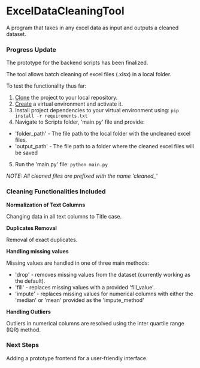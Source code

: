 # ExcelDataCleaningTool
A program that takes in any excel data as input and outputs a cleaned dataset.

### Progress Update
The prototype for the backend scripts has been finalized.

The tool allows batch cleaning of excel files (.xlsx) in a local folder.

To test the functionality thus far:
1. [Clone](https://docs.github.com/en/repositories/creating-and-managing-repositories/cloning-a-repository#cloning-a-repository) the project to your local repository.
2. [Create](https://python.land/virtual-environments/virtualenv) a virtual environment and activate it.
3. Install project dependencies to your virtual environment using: ```pip install -r requirements.txt```
4. Navigate to Scripts folder, 'main.py' file and provide:
* 'folder_path' - The file path to the local folder with the uncleaned excel files.
* 'output_path' - The file path to a folder where the cleaned excel files will be saved 
5. Run the 'main.py' file: ```python main.py```

*NOTE: All cleaned files are prefixed with the name 'cleaned_'*

### Cleaning Functionalities Included
**Normalization of Text Columns** 

Changing data in all text columns to Title case.

**Duplicates Removal**

Removal of exact duplicates.

**Handling missing values**

Missing values are handled in one of three main methods:
* 'drop' - removes missing values from the dataset (currently working as the default).
* 'fill' - replaces missing values with a provided 'fill_value'.
* 'impute' - replaces missing values for numerical columns with either the 'median' or 'mean' provided as the 'impute_method'

**Handling Outliers**

Outliers in numerical columns are resolved using the inter quartile range (IQR) method.


### Next Steps
Adding a prototype frontend for a user-friendly interface.